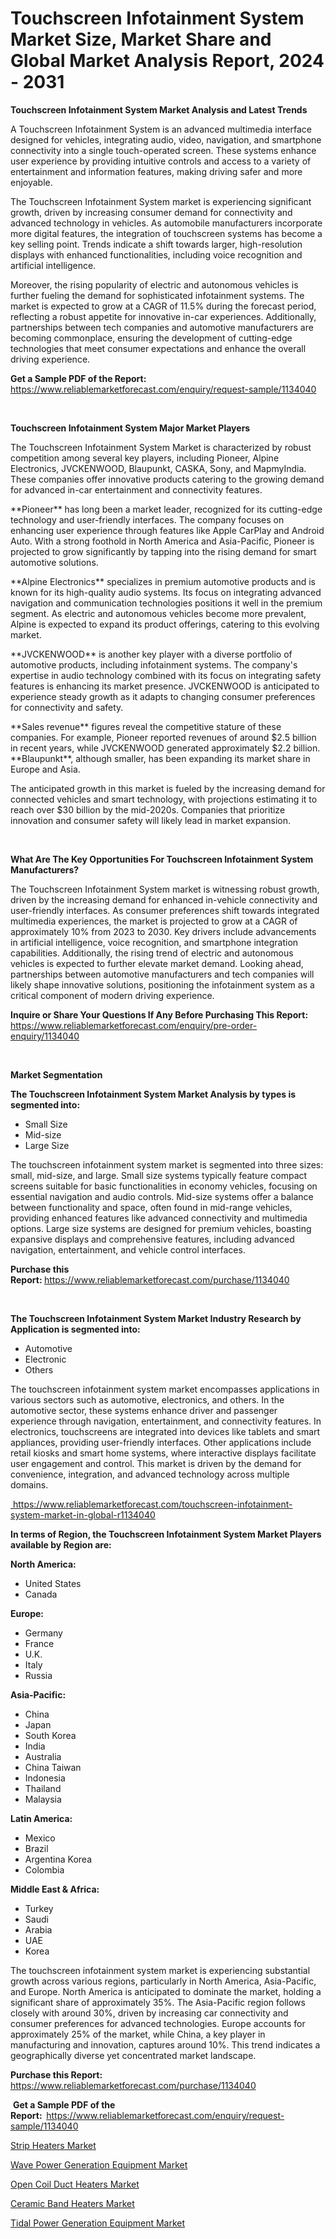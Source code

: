 <p><h1>Touchscreen Infotainment System Market Size, Market Share and Global Market Analysis Report, 2024 - 2031</h1></p><p><strong>Touchscreen Infotainment System Market Analysis and Latest Trends</strong></p>
<p><p>A Touchscreen Infotainment System is an advanced multimedia interface designed for vehicles, integrating audio, video, navigation, and smartphone connectivity into a single touch-operated screen. These systems enhance user experience by providing intuitive controls and access to a variety of entertainment and information features, making driving safer and more enjoyable.</p><p>The Touchscreen Infotainment System market is experiencing significant growth, driven by increasing consumer demand for connectivity and advanced technology in vehicles. As automobile manufacturers incorporate more digital features, the integration of touchscreen systems has become a key selling point. Trends indicate a shift towards larger, high-resolution displays with enhanced functionalities, including voice recognition and artificial intelligence.</p><p>Moreover, the rising popularity of electric and autonomous vehicles is further fueling the demand for sophisticated infotainment systems. The market is expected to grow at a CAGR of 11.5% during the forecast period, reflecting a robust appetite for innovative in-car experiences. Additionally, partnerships between tech companies and automotive manufacturers are becoming commonplace, ensuring the development of cutting-edge technologies that meet consumer expectations and enhance the overall driving experience.</p></p>
<p><strong>Get a Sample PDF of the Report:&nbsp;</strong> <a href="https://www.reliablemarketforecast.com/enquiry/request-sample/1134040?utm_campaign=1080&utm_medium=2&utm_source=Github&utm_content=ia&utm_term=08102024&utm_id=touchscreen-infotainment-system">https://www.reliablemarketforecast.com/enquiry/request-sample/1134040</a></p>
<p>&nbsp;</p>
<p><strong>Touchscreen Infotainment System Major Market Players</strong></p>
<p><p>The Touchscreen Infotainment System Market is characterized by robust competition among several key players, including Pioneer, Alpine Electronics, JVCKENWOOD, Blaupunkt, CASKA, Sony, and MapmyIndia. These companies offer innovative products catering to the growing demand for advanced in-car entertainment and connectivity features.</p><p>**Pioneer** has long been a market leader, recognized for its cutting-edge technology and user-friendly interfaces. The company focuses on enhancing user experience through features like Apple CarPlay and Android Auto. With a strong foothold in North America and Asia-Pacific, Pioneer is projected to grow significantly by tapping into the rising demand for smart automotive solutions.</p><p>**Alpine Electronics** specializes in premium automotive products and is known for its high-quality audio systems. Its focus on integrating advanced navigation and communication technologies positions it well in the premium segment. As electric and autonomous vehicles become more prevalent, Alpine is expected to expand its product offerings, catering to this evolving market.</p><p>**JVCKENWOOD** is another key player with a diverse portfolio of automotive products, including infotainment systems. The company's expertise in audio technology combined with its focus on integrating safety features is enhancing its market presence. JVCKENWOOD is anticipated to experience steady growth as it adapts to changing consumer preferences for connectivity and safety.</p><p>**Sales revenue** figures reveal the competitive stature of these companies. For example, Pioneer reported revenues of around $2.5 billion in recent years, while JVCKENWOOD generated approximately $2.2 billion. **Blaupunkt**, although smaller, has been expanding its market share in Europe and Asia.</p><p>The anticipated growth in this market is fueled by the increasing demand for connected vehicles and smart technology, with projections estimating it to reach over $30 billion by the mid-2020s. Companies that prioritize innovation and consumer safety will likely lead in market expansion.</p></p>
<p>&nbsp;</p>
<p><strong>What Are The Key Opportunities For Touchscreen Infotainment System Manufacturers?</strong></p>
<p><p>The Touchscreen Infotainment System market is witnessing robust growth, driven by the increasing demand for enhanced in-vehicle connectivity and user-friendly interfaces. As consumer preferences shift towards integrated multimedia experiences, the market is projected to grow at a CAGR of approximately 10% from 2023 to 2030. Key drivers include advancements in artificial intelligence, voice recognition, and smartphone integration capabilities. Additionally, the rising trend of electric and autonomous vehicles is expected to further elevate market demand. Looking ahead, partnerships between automotive manufacturers and tech companies will likely shape innovative solutions, positioning the infotainment system as a critical component of modern driving experience.</p></p>
<p><strong>Inquire or Share Your Questions If Any Before Purchasing This Report:</strong> <a href="https://www.reliablemarketforecast.com/enquiry/pre-order-enquiry/1134040?utm_campaign=1080&utm_medium=2&utm_source=Github&utm_content=ia&utm_term=08102024&utm_id=touchscreen-infotainment-system">https://www.reliablemarketforecast.com/enquiry/pre-order-enquiry/1134040</a></p>
<p>&nbsp;</p>
<p><strong>Market Segmentation</strong></p>
<p><strong>The Touchscreen Infotainment System Market Analysis by types is segmented into:</strong></p>
<p><ul><li>Small Size</li><li>Mid-size</li><li>Large Size</li></ul></p>
<p><p>The touchscreen infotainment system market is segmented into three sizes: small, mid-size, and large. Small size systems typically feature compact screens suitable for basic functionalities in economy vehicles, focusing on essential navigation and audio controls. Mid-size systems offer a balance between functionality and space, often found in mid-range vehicles, providing enhanced features like advanced connectivity and multimedia options. Large size systems are designed for premium vehicles, boasting expansive displays and comprehensive features, including advanced navigation, entertainment, and vehicle control interfaces.</p></p>
<p><strong>Purchase this Report:&nbsp;</strong><a href="https://www.reliablemarketforecast.com/purchase/1134040?utm_campaign=1080&utm_medium=2&utm_source=Github&utm_content=ia&utm_term=08102024&utm_id=touchscreen-infotainment-system">https://www.reliablemarketforecast.com/purchase/1134040</a></p>
<p>&nbsp;</p>
<p><strong>The Touchscreen Infotainment System Market Industry Research by Application is segmented into:</strong></p>
<p><ul><li>Automotive</li><li>Electronic</li><li>Others</li></ul></p>
<p><p>The touchscreen infotainment system market encompasses applications in various sectors such as automotive, electronics, and others. In the automotive sector, these systems enhance driver and passenger experience through navigation, entertainment, and connectivity features. In electronics, touchscreens are integrated into devices like tablets and smart appliances, providing user-friendly interfaces. Other applications include retail kiosks and smart home systems, where interactive displays facilitate user engagement and control. This market is driven by the demand for convenience, integration, and advanced technology across multiple domains.</p></p>
<p><a href="https://www.reliablemarketforecast.com/touchscreen-infotainment-system-market-in-global-r1134040?utm_campaign=1080&utm_medium=2&utm_source=Github&utm_content=ia&utm_term=08102024&utm_id=touchscreen-infotainment-system">&nbsp;https://www.reliablemarketforecast.com/touchscreen-infotainment-system-market-in-global-r1134040</a></p>
<p><strong>In terms of Region, the Touchscreen Infotainment System Market Players available by Region are:</strong></p>
<p>
    <p> <strong> North America: </strong>
        <ul>
            <li>United States</li>
            <li>Canada</li>
        </ul>
        </p> 
    <p> <strong> Europe: </strong>
        <ul>
            <li>Germany</li>
            <li>France</li>
            <li>U.K.</li>
            <li>Italy</li>
            <li>Russia</li>
        </ul>
        </p> 
    <p> <strong> Asia-Pacific: </strong>
        <ul>
            <li>China</li>
            <li>Japan</li>
            <li>South Korea</li>
            <li>India</li>
            <li>Australia</li>
            <li>China Taiwan</li>
            <li>Indonesia</li>
            <li>Thailand</li>
            <li>Malaysia</li>
        </ul>
        </p> 
    <p> <strong> Latin America: </strong>
        <ul>
            <li>Mexico</li>
            <li>Brazil</li>
            <li>Argentina Korea</li>
            <li>Colombia</li>
        </ul>
        </p> 
    <p> <strong> Middle East & Africa: </strong>
        <ul>
            <li>Turkey</li>
            <li>Saudi</li>
            <li>Arabia</li>
            <li>UAE</li>
            <li>Korea</li>
        </ul>
    </p>
    </p>
<p><p>The touchscreen infotainment system market is experiencing substantial growth across various regions, particularly in North America, Asia-Pacific, and Europe. North America is anticipated to dominate the market, holding a significant share of approximately 35%. The Asia-Pacific region follows closely with around 30%, driven by increasing car connectivity and consumer preferences for advanced technologies. Europe accounts for approximately 25% of the market, while China, a key player in manufacturing and innovation, captures around 10%. This trend indicates a geographically diverse yet concentrated market landscape.</p></p>
<p><strong>Purchase this Report: </strong><a href="https://www.reliablemarketforecast.com/purchase/1134040?utm_campaign=1080&utm_medium=2&utm_source=Github&utm_content=ia&utm_term=08102024&utm_id=touchscreen-infotainment-system">https://www.reliablemarketforecast.com/purchase/1134040</a></p>
<p>&nbsp;<strong>Get a Sample PDF of the Report:&nbsp;&nbsp;</strong><a href="https://www.reliablemarketforecast.com/enquiry/request-sample/1134040?utm_campaign=1080&utm_medium=2&utm_source=Github&utm_content=ia&utm_term=08102024&utm_id=touchscreen-infotainment-system">https://www.reliablemarketforecast.com/enquiry/request-sample/1134040</a></p>
<p><strong></strong></p>
<p><p><a href="https://www.linkedin.com/pulse/global-strip-heaters-market-share-growth-opportunities-size-fxnic?utm_campaign=1080&utm_medium=2&utm_source=Github&utm_content=ia&utm_term=08102024&utm_id=touchscreen-infotainment-system">Strip Heaters Market</a></p><p><a href="https://issuu.com/reportprime-2/docs/wave-power-generation-equipment-mar_b0605f5abf8ed2?utm_campaign=1080&utm_medium=2&utm_source=Github&utm_content=ia&utm_term=08102024&utm_id=touchscreen-infotainment-system">Wave Power Generation Equipment Market</a></p><p><a href="https://www.linkedin.com/pulse/mapping-open-coil-duct-heaters-market-trends-challenges-g33le?utm_campaign=1080&utm_medium=2&utm_source=Github&utm_content=ia&utm_term=08102024&utm_id=touchscreen-infotainment-system">Open Coil Duct Heaters Market</a></p><p><a href="https://www.linkedin.com/pulse/ceramic-band-heaters-market-global-insights-sales-trends-07qje?utm_campaign=1080&utm_medium=2&utm_source=Github&utm_content=ia&utm_term=08102024&utm_id=touchscreen-infotainment-system">Ceramic Band Heaters Market</a></p><p><a href="https://issuu.com/reportprime-2/docs/tidal-power-generation-equipment-ma_74b83669a28420?utm_campaign=1080&utm_medium=2&utm_source=Github&utm_content=ia&utm_term=08102024&utm_id=touchscreen-infotainment-system">Tidal Power Generation Equipment Market</a></p></p>